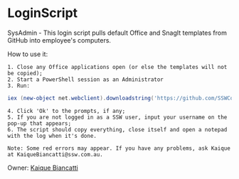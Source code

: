 # LoginScript
SysAdmin - This login script pulls default Office and SnagIt templates from GitHub into employee's computers.

How to use it:

	1. Close any Office applications open (or else the templates will not be copied);
	2. Start a PowerShell session as an Administrator
	3. Run:
```powershell
iex (new-object net.webclient).downloadstring('https://github.com/SSWConsulting/SSWSysAdmins.LoginScript/raw/main/Script/SSWLoginScript.ps1')
```
	4. Click 'Ok' to the prompts, if any;
	5. If you are not logged in as a SSW user, input your username on the pop-up that appears;
	6. The script should copy everything, close itself and open a notepad with the log when it's done.
	
	Note: Some red errors may appear. If you have any problems, ask Kaique at KaiqueBiancatti@ssw.com.au.

Owner: [Kaique Biancatti](https://www.ssw.com.au/people/kaique-biancatti)
